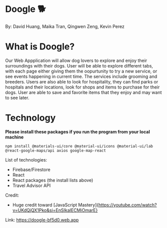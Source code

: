 # Doogle 🐕

By: David Huang, Maika Tran, Qingwen Zeng, Kevin Perez

# What is Doogle?

Our Web Appplication will allow dog lovers to explore and enjoy their surroundings with their dogs.
User will be able to explore different tabs, with each page either giving them the oopurtunity to try a new service, or see events happening in current time. The services include grooming and breeders. Users are also able to look for hospitality, they can find parks or hospitals and their locations, look for shops and items to purchase for their dogs.
User are able to save and favorite items that they enjoy and may want to see later.

# Technology

**Please install these packages if you run the program from your local machine**

```
npm install @materials-ui/core @material-ui/icons @material-ui/lab @react-google-maps/api axios google-map-react

```

List of technologies:

- Firebase/Firestore
- React
- React packages (the install lists above)
- Travel Advisor API

Credit:

- Huge credit toward [JavaScript Mastery]{https://youtube.com/watch?v=UKdQjQX1Pko&si=EnSIkaIECMiOmarE}
  
  
Link: https://doogle-bf5d0.web.app
